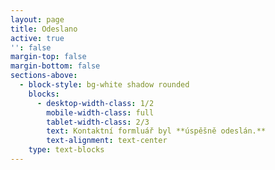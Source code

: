 ```yaml
---
layout: page
title: Odeslano
active: true
'': false
margin-top: false
margin-bottom: false
sections-above:
  - block-style: bg-white shadow rounded
    blocks:
      - desktop-width-class: 1/2
        mobile-width-class: full
        tablet-width-class: 2/3
        text: Kontaktní formluář byl **úspěšně odeslán.**
        text-alignment: text-center
    type: text-blocks
---
```


